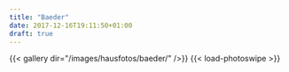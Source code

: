 ```yaml
---
title: "Baeder"
date: 2017-12-16T19:11:50+01:00
draft: true
---
```


{{< gallery dir="/images/hausfotos/baeder/" />}} {{< load-photoswipe >}}